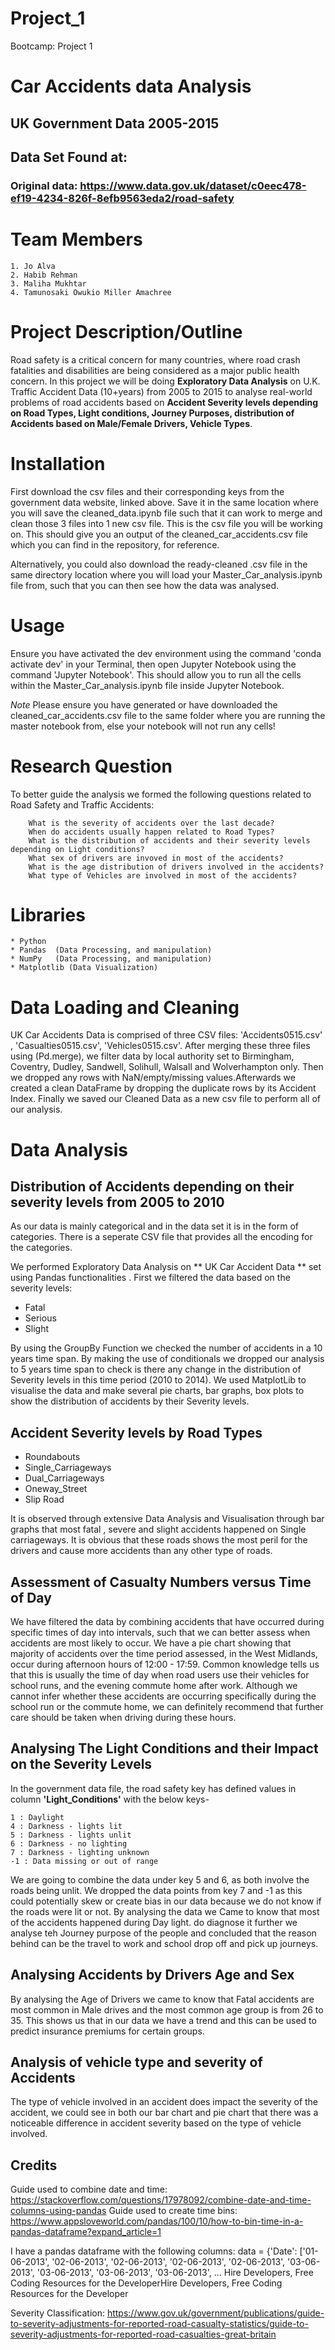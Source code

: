 # Project_1

Bootcamp: Project 1

# Car Accidents data Analysis
## UK Government Data 2005-2015

## Data Set Found at:

### Original data: https://www.data.gov.uk/dataset/c0eec478-ef19-4234-826f-8efb9563eda2/road-safety

# Team Members

    1. Jo Alva
    2. Habib Rehman
    3. Maliha Mukhtar
    4. Tamunosaki Owukio Miller Amachree

# Project Description/Outline
Road safety is a critical concern for many countries, where road crash fatalities and disabilities are being considered as a major public health concern. In this project we will be doing **Exploratory Data Analysis**  on U.K. Traffic Accident Data (10+years) from 2005 to 2015 to analyse real-world problems of road accidents based on **Accident Severity levels depending on Road Types, Light conditions, Journey Purposes, distribution of Accidents based on Male/Female Drivers, Vehicle Types**.

# Installation

First download the csv files and their corresponding keys from the government data website, linked above. Save it in the same location where you will save the cleaned_data.ipynb file such that it can work to merge and clean those 3 files into 1 new csv file.
This is the csv file you will be working on. This should give you an output of the cleaned_car_accidents.csv file which you can find in the repository, for reference.

Alternatively, you could also download the ready-cleaned .csv file in the same directory location where you will load your Master_Car_analysis.ipynb file from, such that you can then see how the data was analysed.

# Usage

Ensure you have activated the dev environment using the command 'conda activate dev' in your Terminal, then open Jupyter Notebook using the command 'Jupyter Notebook'. This should allow you to run all the cells within the Master_Car_analysis.ipynb file inside Jupyter Notebook.

*Note* Please ensure you have generated or have downloaded the cleaned_car_accidents.csv file to the same folder where you are running the master notebook from, else your notebook will not run any cells!


# Research Question

To better guide the analysis we formed the following questions related to Road Safety and Traffic Accidents:

        What is the severity of accidents over the last decade?
        When do accidents usually happen related to Road Types?
        What is the distribution of accidents and their severity levels depending on Light conditions?
        What sex of drivers are invoved in most of the accidents?
        What is the age distribution of drivers involved in the accidents?
        What type of Vehicles are involved in most of the accidents?


# Libraries

    * Python
    * Pandas  (Data Processing, and manipulation)
    * NumPy   (Data Processing, and manipulation)
    * Matplotlib (Data Visualization)

# Data Loading and Cleaning

UK Car Accidents Data is comprised of three CSV files: 'Accidents0515.csv' , 'Casualties0515.csv', 'Vehicles0515.csv'. After merging these three files using (Pd.merge), we filter data by local authority set to Birmingham, Coventry, Dudley, Sandwell, Solihull, Walsall and Wolverhampton only. Then we dropped any rows with NaN/empty/missing values.Afterwards we created a clean DataFrame by dropping the duplicate rows by its Accident Index. Finally we saved our Cleaned Data as a new csv file to perform all of our analysis.

# Data Analysis
## Distribution of Accidents depending on their severity levels from 2005 to 2010
As our data is mainly categorical and in the data set it is in the form of categories. There is a seperate CSV file that provides all the encoding for the categories.

We performed  Exploratory Data Analysis on ** UK Car Accident Data **  set  using Pandas functionalities . First we filtered the data based on the severity levels:

 * Fatal 
 * Serious
 * Slight

By using the GroupBy Function we checked the number of accidents in a 10 years time span. By making the use of  conditionals we dropped our analysis to 5 years time span to check is there any change in the distribution of Severity levels in this time period (2010 to 2014). 
We used  MatplotLib to visualise the data and make several pie charts, bar graphs, box plots to show the distribution of accidents by their Severity levels.

## Accident Severity levels by Road Types
 * Roundabouts
 * Single_Carriageways
 * Dual_Carriageways
 * Oneway_Street
 * Slip Road
 
It is observed through extensive Data Analysis and Visualisation through bar graphs that most fatal , severe and slight accidents happened on Single carriageways. It is obvious that these roads shows the most peril for the drivers and cause more accidents than any other type of roads.
 
 ## Assessment of Casualty Numbers versus Time of Day
 
We have filtered the data by combining accidents that have occurred during specific times of day into intervals, such that we can better assess when accidents are most likely to occur. 
We have a pie chart showing that majority of accidents over the time period assessed, in the West Midlands, occur during afternoon hours of 12:00 - 17:59. Common knowledge tells us that this is usually the time of day when road users use their vehicles for school runs, and the evening commute home after work. Although we cannot infer whether these accidents are occurring specifically during the school run or the commute home, we can definitely recommend that further care should be taken when driving during these hours.

## Analysing The Light Conditions and their Impact on the Severity Levels
In the government data file, the road safety key has defined values in column **'Light_Conditions'** with the below keys-

    1 : Daylight
    4 : Darkness - lights lit
    5 : Darkness - lights unlit
    6 : Darkness - no lighting
    7 : Darkness - lighting unknown
    -1 : Data missing or out of range
    
We are going to combine the data under key 5 and 6, as both involve the roads being unlit. We dropped the data points from key 7 and -1 as this could potentially skew or create bias in our data because we do not know if the roads were lit or not. By analysing the data we Came to know that most of the accidents happened during Day light. do diagnose it further we analyse teh Journey purpose of the people and concluded that the reason behind can be the travel to work and school drop off and pick up journeys.
    
## Analysing Accidents by Drivers Age and Sex

By analysing the Age of Drivers we came to know that Fatal accidents are most common in Male drives and the most common age group is from 26 to 35. This shows us that in our data we have a trend and this can be used to predict insurance premiums for certain groups. 

## Analysis of vehicle type and severity of Accidents

The type of vehicle involved in an accident does impact the severity of the accident, we could see in both our bar chart and pie chart that there was a noticeable difference in accident severity based on the type of vehicle involved.

## Credits

Guide used to combine date and time: https://stackoverflow.com/questions/17978092/combine-date-and-time-columns-using-pandas
Guide used to create time bins: https://www.appsloveworld.com/pandas/100/10/how-to-bin-time-in-a-pandas-dataframe?expand_article=1

I have a pandas dataframe with the following columns:
data = {'Date': ['01-06-2013', '02-06-2013', '02-06-2013', '02-06-2013', '02-06-2013', '03-06-2013', '03-06-2013', '03-06-2013', '03-06-2013', ...
Hire Developers, Free Coding Resources for the DeveloperHire Developers, Free Coding Resources for the Developer

Severity Classification: https://www.gov.uk/government/publications/guide-to-severity-adjustments-for-reported-road-casualty-statistics/guide-to-severity-adjustments-for-reported-road-casualties-great-britain






